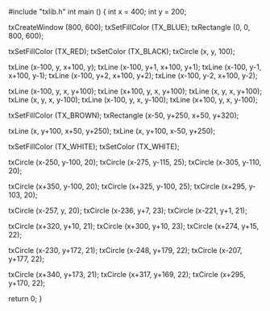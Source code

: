 #include "txlib.h"
int main ()
{
int x = 400;
int y = 200;

txCreateWindow (800, 600);
txSetFillColor (TX_BLUE);
txRectangle (0, 0, 800, 600);

txSetFillColor (TX_RED);
txSetColor (TX_BLACK);
txCircle (x, y, 100);

txLine (x-100, y, x+100, y);
txLine (x-100, y+1, x+100, y+1);
txLine (x-100, y-1, x+100, y-1);
txLine (x-100, y+2, x+100, y+2);
txLine (x-100, y-2, x+100, y-2);

txLine (x-100, y, x, y+100);
txLine (x+100, y, x, y+100);
txLine (x, y, x, y+100);
txLine (x, y, x, y-100);
txLine (x-100, y, x, y-100);
txLine (x+100, y, x, y-100);

txSetFillColor (TX_BROWN);
txRectangle (x-50, y+250, x+50, y+320);

txLine (x, y+100, x+50, y+250);
txLine (x, y+100, x-50, y+250);

txSetFillColor (TX_WHITE);
txSetColor (TX_WHITE);

txCircle (x-250, y-100, 20);
txCircle (x-275, y-115, 25);
txCircle (x-305, y-110, 20);

txCircle (x+350, y-100, 20);
txCircle (x+325, y-100, 25);
txCircle (x+295, y-103, 20);

txCircle (x-257, y, 20);
txCircle (x-236, y+7, 23);
txCircle (x-221, y+1, 21);

txCircle (x+320, y+10, 21);
txCircle (x+300, y+10, 23);
txCircle (x+274, y+15, 22);

txCircle (x-230, y+172, 21);
txCircle (x-248, y+179, 22);
txCircle (x-207, y+177, 22);

txCircle (x+340, y+173, 21);
txCircle (x+317, y+169, 22);
txCircle (x+295, y+170, 22);

return 0;
}

